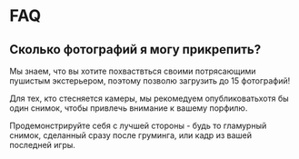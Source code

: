 # FAQ

## Сколько фотографий я могу прикрепить?

Мы знаем, что вы хотите похваствться своими потрясающими пушистым экстерьером, поэтому позволю загрузить до 15 фотографий! 

Для тех, кто стесняется камеры, мы рекомедуем опубликоватьхотя бы один снимок, чтобы привлечь внимание к вашему порфилю.

Продемонстрируйте себя с лучшей стороны - будь то гламурный снимок, сделанный сразу после груминга, или кадр из вашей последней игры.